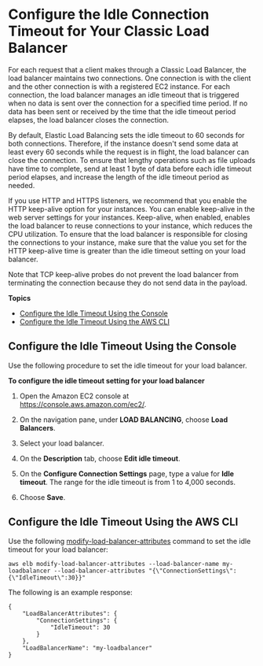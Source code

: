 # Configure the Idle Connection Timeout for Your Classic Load Balancer<a name="config-idle-timeout"></a>

For each request that a client makes through a Classic Load Balancer, the load balancer maintains two connections\. One connection is with the client and the other connection is with a registered EC2 instance\. For each connection, the load balancer manages an idle timeout that is triggered when no data is sent over the connection for a specified time period\. If no data has been sent or received by the time that the idle timeout period elapses, the load balancer closes the connection\.

By default, Elastic Load Balancing sets the idle timeout to 60 seconds for both connections\. Therefore, if the instance doesn't send some data at least every 60 seconds while the request is in flight, the load balancer can close the connection\. To ensure that lengthy operations such as file uploads have time to complete, send at least 1 byte of data before each idle timeout period elapses, and increase the length of the idle timeout period as needed\.

If you use HTTP and HTTPS listeners, we recommend that you enable the HTTP keep\-alive option for your instances\. You can enable keep\-alive in the web server settings for your instances\. Keep\-alive, when enabled, enables the load balancer to reuse connections to your instance, which reduces the CPU utilization\. To ensure that the load balancer is responsible for closing the connections to your instance, make sure that the value you set for the HTTP keep\-alive time is greater than the idle timeout setting on your load balancer\.

Note that TCP keep\-alive probes do not prevent the load balancer from terminating the connection because they do not send data in the payload\.

**Topics**
+ [Configure the Idle Timeout Using the Console](#config-idle-timeout-console)
+ [Configure the Idle Timeout Using the AWS CLI](#config-idle-timeout-awscli)

## Configure the Idle Timeout Using the Console<a name="config-idle-timeout-console"></a>

Use the following procedure to set the idle timeout for your load balancer\.

**To configure the idle timeout setting for your load balancer**

1. Open the Amazon EC2 console at [https://console\.aws\.amazon\.com/ec2/](https://console.aws.amazon.com/ec2/)\.

1. On the navigation pane, under **LOAD BALANCING**, choose **Load Balancers**\.

1. Select your load balancer\.

1. On the **Description** tab, choose **Edit idle timeout**\.

1. On the **Configure Connection Settings** page, type a value for **Idle timeout**\. The range for the idle timeout is from 1 to 4,000 seconds\.

1. Choose **Save**\.

## Configure the Idle Timeout Using the AWS CLI<a name="config-idle-timeout-awscli"></a>

Use the following [modify\-load\-balancer\-attributes](https://docs.aws.amazon.com/cli/latest/reference/elb/modify-load-balancer-attributes.html) command to set the idle timeout for your load balancer:

```
aws elb modify-load-balancer-attributes --load-balancer-name my-loadbalancer --load-balancer-attributes "{\"ConnectionSettings\":{\"IdleTimeout\":30}}"
```

The following is an example response:

```
{
    "LoadBalancerAttributes": {
        "ConnectionSettings": {
            "IdleTimeout": 30
        }
    }, 
    "LoadBalancerName": "my-loadbalancer"
}
```